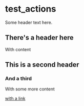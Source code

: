 # test_actions

Some header text here.

<!-- START doctoc -->
<!-- END doctoc -->

## There's a header here
With content

## This is a second header

### And a third
With some more content

[with a link](https://deepsource.io/blog/git-branch-naming-conventions/)
